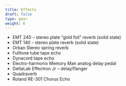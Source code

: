 ```yaml
---
title: Effects
draft: false
type: gear
weight: 6
---
```

* EMT 240 – stereo plate “gold foil” reverb (solid state)
* E﻿MT 140 - stereo plate reverb (solid state)
* Orban Stereo spring reverb
* Fulltone tube tape echo
* Dynacord tape echo
* Electro-harmonix Memory Man analog delay pedal
* DeltaLab Effectron Jr – delay/flanger
* Q﻿uadraverb
* R﻿oland RE-301 Chorus Echo